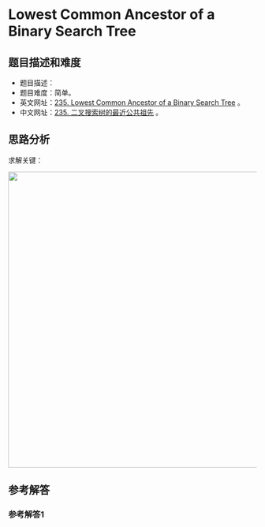 # Lowest Common Ancestor of a Binary Search Tree

## 题目描述和难度
+ 题目描述：
+ 题目难度：简单。
+ 英文网址：[235. Lowest Common Ancestor of a Binary Search Tree](https://leetcode.com/problems/lowest-common-ancestor-of-a-binary-search-tree/description/)  。
+ 中文网址：[235. 二叉搜索树的最近公共祖先](https://leetcode-cn.com/problems/lowest-common-ancestor-of-a-binary-search-tree/description/)  。
## 思路分析
求解关键：

<img src="https://liweiwei1419.github.io/images/leetcode-solution/" width="600">

## 参考解答
### 参考解答1

```java

```
